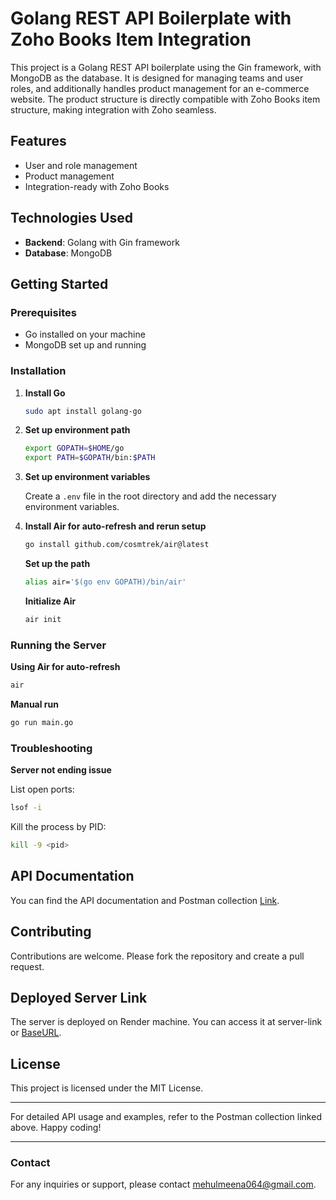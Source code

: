 # Golang REST API Boilerplate with Zoho Books Item Integration

This project is a Golang REST API boilerplate using the Gin framework, with MongoDB as the database. It is designed for managing teams and user roles, and additionally handles product management for an e-commerce website. The product structure is directly compatible with Zoho Books item structure, making integration with Zoho seamless.

## Features
- User and role management
- Product management
- Integration-ready with Zoho Books

## Technologies Used
- **Backend**: Golang with Gin framework
- **Database**: MongoDB

## Getting Started

### Prerequisites
- Go installed on your machine
- MongoDB set up and running

### Installation

1. **Install Go**

    ```sh
    sudo apt install golang-go
    ```

2. **Set up environment path**

    ```sh
    export GOPATH=$HOME/go
    export PATH=$GOPATH/bin:$PATH
    ```

3. **Set up environment variables**

    Create a `.env` file in the root directory and add the necessary environment variables.

4. **Install Air for auto-refresh and rerun setup**

    ```sh
    go install github.com/cosmtrek/air@latest
    ```

    **Set up the path**

    ```sh
    alias air='$(go env GOPATH)/bin/air'
    ```

    **Initialize Air**

    ```sh
    air init
    ```

### Running the Server

**Using Air for auto-refresh**

```sh
air
```

**Manual run**

```sh
go run main.go
```

### Troubleshooting

**Server not ending issue**

List open ports:

```sh
lsof -i
```

Kill the process by PID:

```sh
kill -9 <pid>
```

## API Documentation

You can find the API documentation and Postman collection [Link](https://elements.getpostman.com/redirect?entityId=23544751-7cb9dedf-4167-4c42-9d1c-449429507cfe&entityType=collection).

## Contributing

Contributions are welcome. Please fork the repository and create a pull request.

##  Deployed Server Link

The server is deployed on Render machine. You can access it at server-link or [BaseURL](https://restapi-golang-with-mongodb.onrender.com).

## License

This project is licensed under the MIT License.

---

For detailed API usage and examples, refer to the Postman collection linked above. Happy coding!

---

### Contact

For any inquiries or support, please contact [mehulmeena064@gmail.com](mailto:mehulmeena064@gmail.com).
